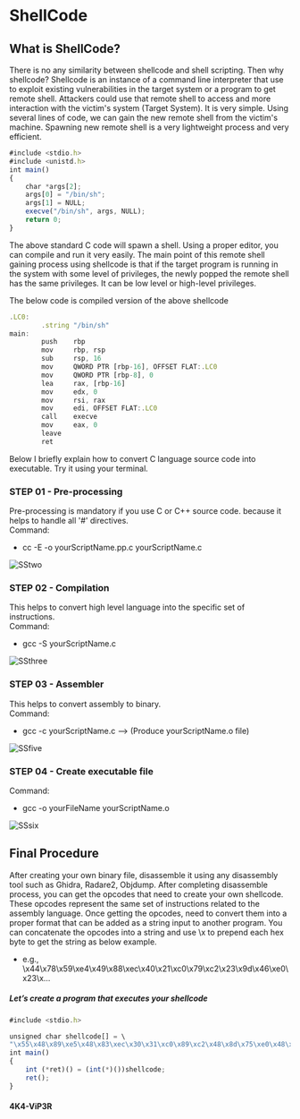 # ShellCode

## What is ShellCode?

There is no any similarity between shellcode and shell scripting. Then why shellcode? Shellcode is an instance of 
a command line interpreter that use to exploit existing vulnerabilities in the target system or a program to get remote shell. 
Attackers could use that remote shell to access and more interaction with the victim's system (Target System). 
It is very simple. Using several lines of code, we can gain the new remote shell from the victim's machine. 
Spawning new remote shell is a very lightweight process and very efficient.

```javascript
#include <stdio.h>
#include <unistd.h>
int main()
{
	char *args[2];
	args[0] = "/bin/sh";
	args[1] = NULL;
	execve("/bin/sh", args, NULL);
	return 0;
}
```
The above standard C code will spawn a shell. Using a proper editor, you can compile and run it very easily. The main point 
of this remote shell gaining process using shellcode is that if the target program is running in the system with 
some level of privileges, the newly popped the remote shell has the same privileges. 
It can be low level or high-level privileges.

The below code is compiled version of the above shellcode

```javascript
.LC0:
        .string "/bin/sh"
main:
        push    rbp
        mov     rbp, rsp
        sub     rsp, 16
        mov     QWORD PTR [rbp-16], OFFSET FLAT:.LC0
        mov     QWORD PTR [rbp-8], 0
        lea     rax, [rbp-16]
        mov     edx, 0
        mov     rsi, rax
        mov     edi, OFFSET FLAT:.LC0
        call    execve
        mov     eax, 0
        leave
        ret
```
Below I briefly explain how to convert C language source code into executable. Try it using your terminal.

### STEP 01 - Pre-processing

Pre-processing is mandatory if you use C or C++ source code. because it helps to handle all '#' directives.<br/>
Command:
- cc -E -o yourScriptName.pp.c yourScriptName.c

![SStwo](https://user-images.githubusercontent.com/61746939/79464194-64162f00-8017-11ea-93f1-1c3fd33a1667.PNG)

### STEP 02 - Compilation

This helps to convert high level language into the specific set of instructions.<br/>
Command:
- gcc -S yourScriptName.c

![SSthree](https://user-images.githubusercontent.com/61746939/79535445-21963600-809b-11ea-8eac-03959ef73e74.PNG)

### STEP 03 - Assembler

This helps to convert assembly to binary.<br/>
Command:
- gcc -c yourScriptName.c --> (Produce yourScriptName.o file)

![SSfive](https://user-images.githubusercontent.com/61746939/79535537-628e4a80-809b-11ea-9e80-8e5a466294c4.PNG)

### STEP 04 - Create executable file

Command:
- gcc -o yourFileName yourScriptName.o

![SSsix](https://user-images.githubusercontent.com/61746939/79535654-aed98a80-809b-11ea-8a2d-97a02d6b7626.PNG)

## Final Procedure

After creating your own binary file, disassemble it using any disassembly tool such as Ghidra, Radare2, Objdump. After completing disassemble process, you can get the opcodes that need to create your own shellcode. These opcodes represent the same set of instructions related to the assembly language. Once getting the opcodes, need to convert them into a proper format that can be added as a string input to another program. You can concatenate the opcodes into a string and use \x to prepend each hex byte to get the string as below example.

- e.g., \x44\x78\x59\xe4\x49\x88\xec\x40\x21\xc0\x79\xc2\x23\x9d\x46\xe0\x23\x…

##### Let’s create a program that executes your shellcode

```javascript
#include <stdio.h>

unsigned char shellcode[] = \
"\x55\x48\x89\xe5\x48\x83\xec\x30\x31\xc0\x89\xc2\x48\x8d\x75\xe0\x48\x8b\x3b\x0d\xe9\x...";
int main()
{
	int (*ret)() = (int(*)())shellcode;
	ret();
}
```

#### 4K4-ViP3R
